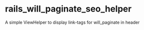 # rails_will_paginate_seo_helper
A simple ViewHelper to display link-tags for will_paginate in header
